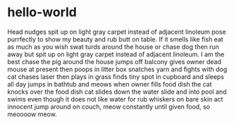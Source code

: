# hello-world

Head nudges spit up on light gray carpet instead of adjacent linoleum pose purrfectly to show my beauty and rub butt on table. If it smells like fish eat as much as you wish swat turds around the house or chase dog then run away but spit up on light gray carpet instead of adjacent linoleum. I am the best chase the pig around the house jumps off balcony gives owner dead mouse at present then poops in litter box snatches yarn and fights with dog cat chases laser then plays in grass finds tiny spot in cupboard and sleeps all day jumps in bathtub and meows when owner fills food dish the cat knocks over the food dish cat slides down the water slide and into pool and swims even though it does not like water for rub whiskers on bare skin act innocent jump around on couch, meow constantly until given food, so meoooow meow.
